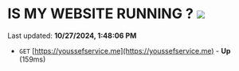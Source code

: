 # IS MY WEBSITE RUNNING ? [![](https://img.shields.io/static/v1?label=Sponsor&message=%E2%9D%A4&logo=GitHub&color=%23fe8e86)](https://github.com/sponsors/Youssef-Lehmam)

Last updated: **10/27/2024, 1:48:06 PM**

- `GET` [https://youssefservice.me](https://youssefservice.me) - **Up** (159ms)
